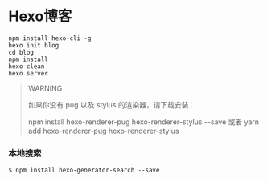 # Hexo博客
```
npm install hexo-cli -g
hexo init blog
cd blog
npm install
hexo clean
hexo server
```



> WARNING
>
> 如果你没有 pug 以及 stylus 的渲染器，请下载安装：
>
> npm install hexo-renderer-pug hexo-renderer-stylus --save 或者
> yarn add hexo-renderer-pug hexo-renderer-stylus



### 本地搜索

```
$ npm install hexo-generator-search --save
```
